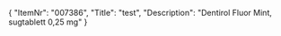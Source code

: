 {
  "ItemNr": "007386",
  "Title": "test",
  "Description": "Dentirol Fluor Mint, sugtablett 0,25 mg"
}
